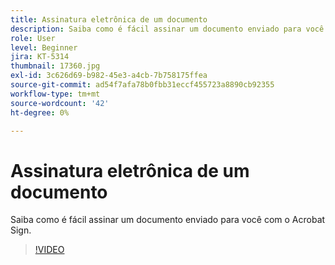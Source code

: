 ```yaml
---
title: Assinatura eletrônica de um documento
description: Saiba como é fácil assinar um documento enviado para você com o Acrobat Sign
role: User
level: Beginner
jira: KT-5314
thumbnail: 17360.jpg
exl-id: 3c626d69-b982-45e3-a4cb-7b758175ffea
source-git-commit: ad54f7afa78b0fbb31eccf455723a8890cb92355
workflow-type: tm+mt
source-wordcount: '42'
ht-degree: 0%

---
```


# Assinatura eletrônica de um documento

Saiba como é fácil assinar um documento enviado para você com o Acrobat Sign.

>[!VIDEO](https://video.tv.adobe.com/v/344217?quality=12&learn=on&hidetitle=true)
